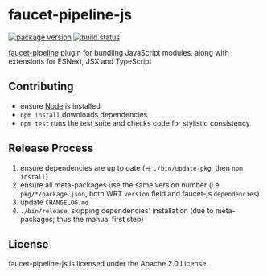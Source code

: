 faucet-pipeline-js
==================

[![package version](https://img.shields.io/npm/v/faucet-pipeline-js.svg?style=flat)](https://www.npmjs.com/package/faucet-pipeline-js)
[![build status](https://github.com/faucet-pipeline/faucet-pipeline-js/workflows/tests/badge.svg)](https://github.com/faucet-pipeline/faucet-pipeline-js/actions)

[faucet-pipeline](http://faucet-pipeline.org) plugin for bundling JavaScript
modules, along with extensions for ESNext, JSX and TypeScript


Contributing
------------

* ensure [Node](https://nodejs.org) is installed
* `npm install` downloads dependencies
* `npm test` runs the test suite and checks code for stylistic consistency


Release Process
---------------

1. ensure dependencies are up to date (→ `./bin/update-pkg`, then `npm install`)
2. ensure all meta-packages use the same version number (i.e.
   `pkg/*/package.json`, both WRT `version` field and faucet-js `dependencies`)
3. update `CHANGELOG.md`
4. `./bin/release`, skipping dependencies' installation (due to meta-packages;
   thus the manual first step)


License
-------

faucet-pipeline-js is licensed under the Apache 2.0 License.
